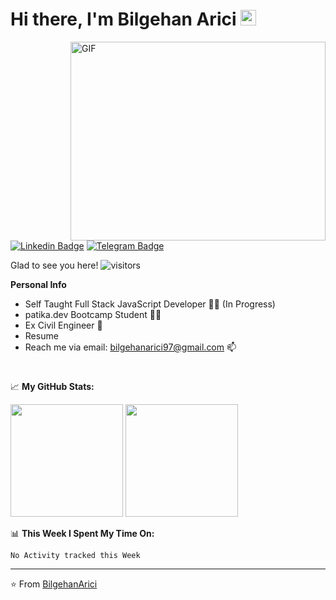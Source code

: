 # Hi there, I'm Bilgehan Arici <img src="https://media.giphy.com/media/hvRJCLFzcasrR4ia7z/giphy.gif" width="25px">

<!-- todo this gif source needs to change -->
<img align="right" alt="GIF" src="https://github.com/Gapur/Gapur/blob/master/coding.gif?raw=true" width="408" height="318" />

[![Linkedin Badge](https://img.shields.io/badge/-LinkedIn-0e76a8?style=flat-square&logo=Linkedin&logoColor=white)](https://www.linkedin.com/in/bilgehanarici/m)
[![Telegram Badge](https://img.shields.io/badge/-Telegram-0088cc?style=flat-square&logo=Telegram&logoColor=white)](https://t.me/BilgehanArici)
<!-- [![Website Badge](https://img.shields.io/badge/Website-3b5998?style=flat-square&logo=google-chrome&logoColor=white)](https://gkassym.netlify.app) -->
<!-- [![Medium Badge](https://img.shields.io/badge/medium-%2312100E.svg?&style=for-square&logo=medium&logoColor=white)](https://gapur-kassym.medium.com/) -->

 <!-- total visitor counter -->
Glad to see you here! ![visitors](https://visitor-badge.glitch.me/badge?page_id=${BilgehanArici}.${416281047})
<!-- total visitor counter -->

**Personal Info**

- Self Taught Full Stack JavaScript Developer :technologist: (In Progress)
- patika.dev Bootcamp Student :student:
- Ex Civil Engineer 👷
- Resume <!-- todo resume page needs to be added  -->
- Reach me via email: bilgehanarici97@gmail.com 📫

#

📈 **My GitHub Stats:**

<p>
 <img height="180em" src="https://github-readme-stats.vercel.app/api/top-langs/?username=BilgehanArici&exclude_repo=KNN-Image-      Classification&show_icons=true&hide_border=true&layout=compact&langs_count=8"/> <img height="180em" src="https://github-readme-stats.vercel.app/api?username=BilgehanArici&show_icons=true&hide_border=true&&count_private=true&include_all_commits=true" />
</p>

📊 **This Week I Spent My Time On:**
<!--START_SECTION:waka-->
```text
No Activity tracked this Week
```
<!--END_SECTION:waka-->
---
⭐️ From [BilgehanArici](https://github.com/BilgehanArici)
